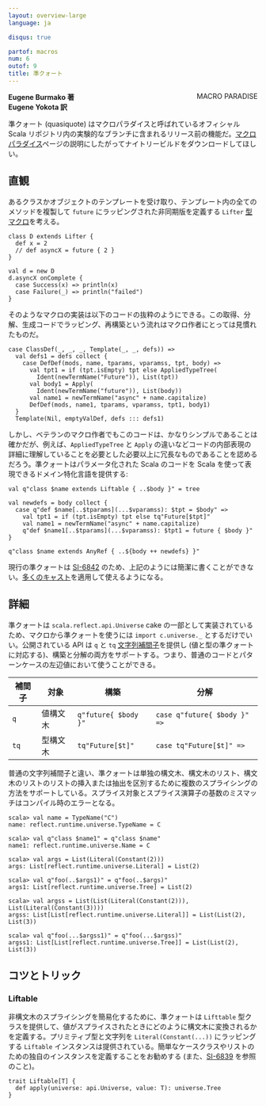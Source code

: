```yaml
---
layout: overview-large
language: ja

disqus: true

partof: macros
num: 6
outof: 9
title: 準クォート
---
```

<a href="/ja/overviews/macros/paradise.html"><span class="label important" style="float: right;">MACRO PARADISE</span></a>

**Eugene Burmako 著**<br>
**Eugene Yokota 訳**

準クォート (quasiquote) はマクロパラダイスと呼ばれているオフィシャル Scala リポジトリ内の実験的なブランチに含まれるリリース前の機能だ。[マクロパラダイス](/ja/overviews/macros/paradise.html)ページの説明にしたがってナイトリービルドをダウンロードしてほしい。

## 直観

あるクラスかオブジェクトのテンプレートを受け取り、テンプレート内の全てのメソッドを複製して `future` にラッピングされた非同期版を定義する `Lifter` [型マクロ](/ja/overviews/macros/typemacros.html)を考える。

    class D extends Lifter {
      def x = 2
      // def asyncX = future { 2 }
    }

    val d = new D
    d.asyncX onComplete {
      case Success(x) => println(x)
      case Failure(_) => println("failed")
    }

そのようなマクロの実装は以下のコードの抜粋のようにできる。この取得、分解、生成コードでラッピング、再構築という流れはマクロ作者にとっては見慣れたものだ。

    case ClassDef(_, _, _, Template(_, _, defs)) =>
      val defs1 = defs collect {
        case DefDef(mods, name, tparams, vparamss, tpt, body) =>
          val tpt1 = if (tpt.isEmpty) tpt else AppliedTypeTree(
            Ident(newTermName("Future")), List(tpt))
          val body1 = Apply(
            Ident(newTermName("future")), List(body))
          val name1 = newTermName("async" + name.capitalize)
          DefDef(mods, name1, tparams, vparamss, tpt1, body1)
      }
      Template(Nil, emptyValDef, defs ::: defs1)

しかし、ベテランのマクロ作者でもこのコードは、かなりシンプルであることは確かだが、例えば、`AppliedTypeTree` と `Apply` の違いなどコードの内部表現の詳細に理解していることを必要とした必要以上に冗長なものであることを認めるだろう。準クォートはパラメータ化された Scala のコードを Scala を使って表現できるドメイン特化言語を提供する:

    val q"class $name extends Liftable { ..$body }" = tree

    val newdefs = body collect {
      case q"def $name[..$tparams](...$vparamss): $tpt = $body" =>
        val tpt1 = if (tpt.isEmpty) tpt else tq"Future[$tpt]"
        val name1 = newTermName("async" + name.capitalize)
        q"def $name1[..$tparams](...$vparamss): $tpt1 = future { $body }"
    }

    q"class $name extends AnyRef { ..${body ++ newdefs} }"

現行の準クォートは [SI-6842](https://issues.scala-lang.org/browse/SI-6842) のため、上記のようには簡潔に書くことができない。[多くのキャスト](https://gist.github.com/7ab617d054f28d68901b)を適用して使えるようになる。

## 詳細

準クォートは `scala.reflect.api.Universe` cake の一部として実装されているため、マクロから準クォートを使うには `import c.universe._` とするだけでいい。公開されている API は `q` と `tq` [文字列補間子](/ja/overviews/core/string-interpolation.html)を提供し (値と型の準クォートに対応する)、構築と分解の両方をサポートする。つまり、普通のコードとパターンケースの左辺値において使うことができる。

<table>
<thead>
<tr><th>補間子</th><th>対象</th><th>構築</th><th>分解</th></tr>
</thead>
<tbody>
<tr><td><code>q</code></td><td>値構文木</td><td><code>q"future{ $body }"</code></td><td><code>case q"future{ $body }" =&gt;</code></td></tr>
<tr><td><code>tq</code></td><td>型構文木</td><td><code>tq"Future[$t]"</code></td><td><code>case tq"Future[$t]" =&gt;</code></td></tr>
</tbody>
</table>

普通の文字列補間子と違い、準クォートは単独の構文木、構文木のリスト、構文木のリストのリストの挿入または抽出を区別するために複数のスプライシングの方法をサポートしている。スプライス対象とスプライス演算子の基数のミスマッチはコンパイル時のエラーとなる。

    scala> val name = TypeName("C")
    name: reflect.runtime.universe.TypeName = C

    scala> val q"class $name1" = q"class $name"
    name1: reflect.runtime.universe.Name = C

    scala> val args = List(Literal(Constant(2)))
    args: List[reflect.runtime.universe.Literal] = List(2)

    scala> val q"foo(..$args1)" = q"foo(..$args)"
    args1: List[reflect.runtime.universe.Tree] = List(2)

    scala> val argss = List(List(Literal(Constant(2))), List(Literal(Constant(3))))
    argss: List[List[reflect.runtime.universe.Literal]] = List(List(2), List(3))

    scala> val q"foo(...$argss1)" = q"foo(...$argss)"
    argss1: List[List[reflect.runtime.universe.Tree]] = List(List(2), List(3))

## コツとトリック

### Liftable

非構文木のスプライシングを簡易化するために、準クォートは `Lifttable` 型クラスを提供して、値がスプライスされたときにどのように構文木に変換されるかを定義する。プリミティブ型と文字列を `Literal(Constant(...))` にラッピングする `Liftable` インスタンスは提供されている。簡単なケースクラスやリストのための独自のインスタンスを定義することをお勧めする (また、[SI-6839](https://issues.scala-lang.org/browse/SI-6839) を参照のこと)。

    trait Liftable[T] {
      def apply(universe: api.Universe, value: T): universe.Tree
    }
